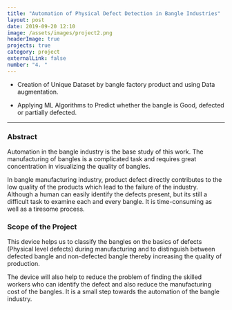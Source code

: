 ```yaml
---
title: "Automation of Physical Defect Detection in Bangle Industries"
layout: post
date: 2019-09-20 12:10
image: /assets/images/project2.png
headerImage: true
projects: true
category: project
externalLink: false
number: "4. "
---
```



- Creation of Unique Dataset by bangle factory product and using Data augmentation.

- Applying ML Algorithms to Predict whether the bangle is Good, defected or partially defected.

<hr class="rounded">
<h3>Abstract</h3>

<p>Automation in the bangle industry is the base study of this work. The manufacturing of bangles is a complicated task and requires great concentration in visualizing the quality of bangles.</p>

<p>In bangle manufacturing industry, product defect directly contributes to the low quality of the products which lead to the failure of the industry. Although a human can easily identify the defects present, but its still a difficult task to examine each and every bangle. It is time-consuming as well as a tiresome process.</p>

<h3>Scope of the Project</h3>
<p>This device helps us to classify the bangles on the basics of defects (Physical level defects) during manufacturing and to distinguish between defected bangle and non-defected bangle thereby increasing the quality of production.</p>
<p>The device will also help to reduce the problem of finding the skilled workers who can identify the defect and also reduce the manufacturing cost of the bangles. It is a small step towards the automation of the bangle industry.</p> 
